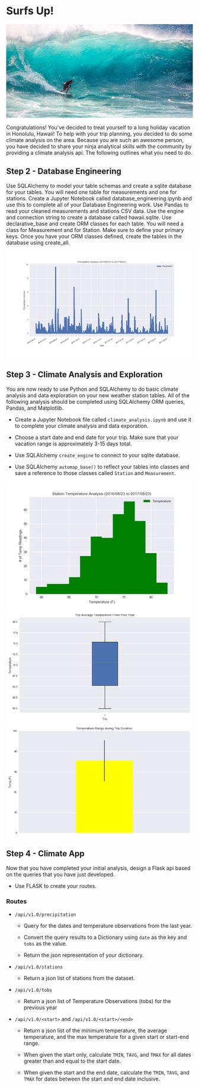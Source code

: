
<!--lint disable no-heading-punctuation-->
# Surfs Up!
<!--lint enable no-heading-punctuation-->

<img src='images/surfs-up.jpeg'/>

Congratulations! You've decided to treat yourself to a long holiday vacation in Honolulu, Hawaii! To help with your trip planning, you decided to do some climate analysis on the area. Because you are such an awesome person, you have decided to share your ninja analytical skills with the community by providing a climate analysis api. The following outlines what you need to do.

## Step 2 - Database Engineering
Use SQLAlchemy to model your table schemas and create a sqlite database for your tables. You will need one table for measurements and one for stations.
Create a Jupyter Notebook called database_engineering.ipynb and use this to complete all of your Database Engineering work.
Use Pandas to read your cleaned measurements and stations CSV data.
Use the engine and connection string to create a database called hawaii.sqlite.
Use declarative_base and create ORM classes for each table.
You will need a class for Measurement and for Station.
Make sure to define your primary keys.
Once you have your ORM classes defined, create the tables in the database using create_all.

<img src='images/precip.png'/>

## Step 3 - Climate Analysis and Exploration

You are now ready to use Python and SQLAlchemy to do basic climate analysis and data exploration on your new weather station tables. All of the following analysis should be completed using SQLAlchemy ORM queries, Pandas, and Matplotlib.

* Create a Jupyter Notebook file called `climate_analysis.ipynb` and use it to complete your climate analysis and data exporation.

* Choose a start date and end date for your trip. Make sure that your vacation range is approximately 3-15 days total.

* Use SQLAlchemy `create_engine` to connect to your sqlite database.

* Use SQLAlchemy `automap_base()` to reflect your tables into classes and save a reference to those classes called `Station` and `Measurement`.
<img src='images/temp.png'/>
<img src='images/temp_Avg_box.png'/>
<img src='images/temp_Avg_bar.png'/>

## Step 4 - Climate App
Now that you have completed your initial analysis, design a Flask api based on the queries that you have just developed.

* Use FLASK to create your routes.

### Routes

* `/api/v1.0/precipitation`

  * Query for the dates and temperature observations from the last year.

  * Convert the query results to a Dictionary using `date` as the key and `tobs` as the value.

  * Return the json representation of your dictionary.

* `/api/v1.0/stations`

  * Return a json list of stations from the dataset.

* `/api/v1.0/tobs`

  * Return a json list of Temperature Observations (tobs) for the previous year

* `/api/v1.0/<start>` and `/api/v1.0/<start>/<end>`

  * Return a json list of the minimum temperature, the average temperature, and the max temperature for a given start or start-end range.

  * When given the start only, calculate `TMIN`, `TAVG`, and `TMAX` for all dates greater than and equal to the start date.

  * When given the start and the end date, calculate the `TMIN`, `TAVG`, and `TMAX` for dates between the start and end date inclusive.


